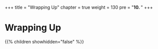 +++
title = "Wrapping Up"
chapter = true
weight = 130
pre = "<b>10. </b>"
+++

# Wrapping Up

{{% children showhidden="false" %}}